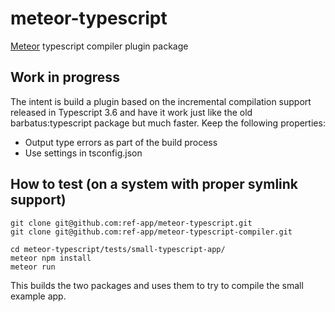 # meteor-typescript
[Meteor](https://meteor.com) typescript compiler plugin package

## Work in progress
The intent is build a plugin based on the incremental compilation support released in Typescript 3.6 and have it work just like the old barbatus:typescript package but much faster. Keep the following properties:

* Output type errors as part of the build process
* Use settings in tsconfig.json

## How to test (on a system with proper symlink support)

```
git clone git@github.com:ref-app/meteor-typescript.git
git clone git@github.com:ref-app/meteor-typescript-compiler.git

cd meteor-typescript/tests/small-typescript-app/
meteor npm install
meteor run
```

This builds the two packages and uses them to try to compile the small example app.